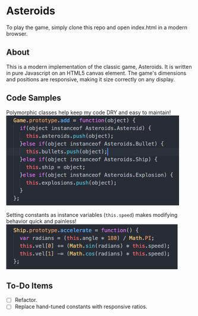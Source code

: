 # Asteroids

To play the game, simply clone this repo and open index.html in a modern browser.
<!-- [Link to Live Game][asteroids] -->

<!-- [asteroids]: http://www.dwightware.com/Asteroids -->

## About

This is a modern implementation of the classic game, Asteroids. It is written in pure Javascript on an HTML5 canvas element. The game's dimensions and positions are responsive, making it size correctly on any display.

## Code Samples

Polymorphic classes help keep my code DRY and easy to maintain!
![alt text](screenshots/poly.png)

Setting constants as instance variables (`this.speed`) makes modifying behavior quick and painless!
![alt text](screenshots/ship.png)

## To-Do Items

- [ ] Refactor.
- [ ] Replace hand-tuned constants with responsive ratios.
